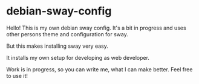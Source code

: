 # debian-sway-config

Hello!
This is my own debian sway config.
It's a bit in progress and uses other persons theme and configuration for sway.

But this makes installing sway very easy.

It installs my own setup for developing as web developer.


Work is in progress, so you can write me, what I can make better.
Feel free to use it! 

